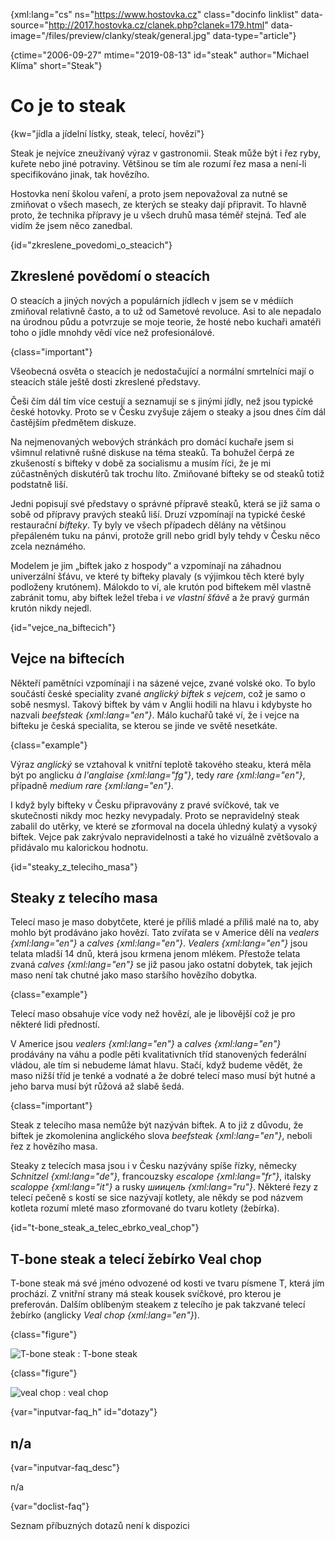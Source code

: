 
{xml:lang="cs" ns="https://www.hostovka.cz" class="docinfo linklist" data-source="http://2017.hostovka.cz/clanek.php?clanek=179.html" data-image="/files/preview/clanky/steak/general.jpg" data-type="article"}

{ctime="2006-09-27" mtime="2019-08-13" id="steak" author="Michael Klíma" short="Steak"}

# Co je to steak

{kw="jídla a jídelní lístky, steak, telecí, hovězí"}

Steak je nejvíce zneužívaný výraz v gastronomii. Steak může být i řez ryby, kuřete nebo jiné potraviny. Většinou se tím ale rozumí řez masa a není-li specifikováno jinak, tak hovězího.

Hostovka není školou vaření, a proto jsem nepovažoval za nutné se zmiňovat o všech masech, ze kterých se steaky dají připravit. To hlavně proto, že technika přípravy je u všech druhů masa téměř stejná. Teď ale vidím že jsem něco zanedbal.

{id="zkreslene\_povedomi\_o_steacich"}

## Zkreslené povědomí o steacích

O steacích a jiných nových a populárních jídlech v jsem se v médiích zmiňoval relativně často, a to už od Sametové revoluce. Asi to ale nepadalo na úrodnou půdu a potvrzuje se moje teorie, že hosté nebo kuchaři amatéři toho o jídle mnohdy vědí více než profesionálové.

{class="important"}

Všeobecná osvěta o steacích je nedostačující a normální smrtelníci mají o steacích stále ještě dosti zkreslené představy.

Češi čím dál tím více cestují a seznamují se s jinými jídly, než jsou typické české hotovky. Proto se v Česku zvyšuje zájem o steaky a jsou dnes čím dál častějším předmětem diskuze.

Na nejmenovaných webových stránkách pro domácí kuchaře jsem si všimnul relativně rušné diskuse na téma steaků. Ta bohužel čerpá ze zkušeností s bifteky v době za socialismu a musím říci, že je mi zúčastněných diskutérů tak trochu líto. Zmiňované bifteky se od steaků totiž podstatně liší.

Jedni popisují své představy o správné přípravě steaků, která se již sama o sobě od přípravy pravých steaků liší. Druzí vzpomínají na typické české restaurační _bifteky_. Ty byly ve všech případech dělány na většinou přepáleném tuku na pánvi, protože grill nebo gridl byly tehdy v Česku něco zcela neznámého.

Modelem je jim „biftek jako z hospody“ a vzpomínají na záhadnou univerzální šťávu, ve které ty bifteky plavaly (s výjimkou těch které byly podloženy krutónem). Málokdo to ví, ale krutón pod biftekem měl vlastně zabránit tomu, aby biftek ležel třeba i _ve vlastní šťávě_ a že pravý gurmán krutón nikdy nejedl.

{id="vejce\_na\_biftecich"}

## Vejce na biftecích

Někteří pamětníci vzpomínají i na sázené vejce, zvané volské oko. To bylo součástí české speciality zvané _anglický biftek s vejcem_, což je samo o sobě nesmysl. Takový biftek by vám v Anglii hodili na hlavu i kdybyste ho nazvali _beefsteak {xml:lang="en"}_. Málo kuchařů také ví, že i vejce na bifteku je česká specialita, se kterou se jinde ve světě nesetkáte.

{class="example"}

Výraz _anglický_ se vztahoval k vnitřní teplotě takového steaku, která měla být po anglicku _à l'anglaise {xml:lang="fg"}_, tedy _rare {xml:lang="en"}_, případně _medium rare {xml:lang="en"}_.

I když byly bifteky v Česku připravovány z pravé svíčkové, tak ve skutečnosti nikdy moc hezky nevypadaly. Proto se nepravidelný steak zabalil do utěrky, ve které se zformoval na docela úhledný kulatý a vysoký biftek. Vejce pak zakrývalo nepravidelnosti a také ho vizuálně zvětšovalo a přidávalo mu kalorickou hodnotu.

{id="steaky\_z\_teleciho_masa"}

## Steaky z telecího masa

Telecí maso je maso dobytčete, které je příliš mladé a příliš malé na to, aby mohlo být prodáváno jako hovězí. Tato zvířata se v Americe dělí na _vealers {xml:lang="en"}_ a _calves {xml:lang="en"}_. _Vealers {xml:lang="en"}_ jsou telata mladší 14 dnů, která jsou krmena jenom mlékem. Přestože telata zvaná _calves {xml:lang="en"}_ se již pasou jako ostatní dobytek, tak jejich maso není tak chutné jako maso staršího hovězího dobytka.

{class="example"}

Telecí maso obsahuje více vody než hovězí, ale je libovější což je pro některé lidi předností.

V Americe jsou _vealers {xml:lang="en"}_ a _calves {xml:lang="en"}_ prodávány na váhu a podle pěti kvalitativních tříd stanovených federální vládou, ale tím si nebudeme lámat hlavu. Stačí, když budeme vědět, že maso nižší tříd je tenké a vodnaté a že dobré telecí maso musí být hutné a jeho barva musí být růžová až slabě šedá.

{class="important"}

Steak z telecího masa nemůže být nazýván biftek. A to již z důvodu, že biftek je zkomolenina anglického slova _beefsteak {xml:lang="en"}_, neboli řez z hovězího masa.

Steaky z telecích masa jsou i v Česku nazývány spíše řízky, německy _Schnitzel {xml:lang="de"}_, francouzsky _escalope {xml:lang="fr"}_, italsky _scaloppe {xml:lang="it"}_ a rusky _шиицeль {xml:lang="ru"}_. Některé řezy z telecí pečeně s kostí se sice nazývají kotlety, ale někdy se pod názvem kotleta rozumí mleté maso zformované do tvaru kotlety (žebírka).

{id="t-bone\_steak\_a\_telec\_ebrko\_veal\_chop"}

## T-bone steak a telecí žebírko Veal chop

T-bone steak má své jméno odvozené od kosti ve tvaru písmene T, která jím prochází. Z vnitřní strany má steak kousek svíčkové, pro kterou je preferován. Dalším oblíbeným steakem z telecího je pak takzvané telecí žebírko (anglicky _Veal chop {xml:lang="en"}_).

{class="figure"}

![T-bone steak][1] 
:   T-bone steak

{class="figure"}

![veal chop][2] 
:   veal chop

{var="inputvar-faq_h" id="dotazy"}

## n/a

{var="inputvar-faq_desc"}

n/a

{var="doclist-faq"}

Seznam příbuzných dotazů není k dispozici

 [1]: http://2017.hostovka.cz/soubor/27-09-06-5.JPG
 [2]: http://2017.hostovka.cz/soubor/27-09-06-6.JPG

